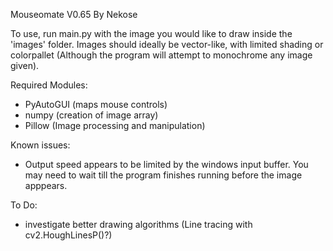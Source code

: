 Mouseomate V0.65
By Nekose


To use, run main.py with the image you would like to draw inside the 'images' folder. Images should ideally be vector-like, with limited shading or colorpallet (Although the program will attempt to monochrome any image given).

Required Modules:
* PyAutoGUI (maps mouse controls)
* numpy (creation of image array)
* Pillow (Image processing and manipulation)

Known issues:
* Output speed appears to be limited by the windows input buffer. You may need to wait till the program finishes running before the image apppears.

To Do:
* investigate better drawing algorithms (Line tracing with cv2.HoughLinesP()?)
